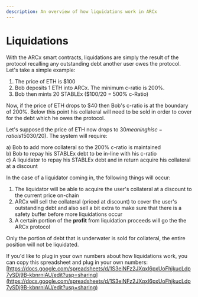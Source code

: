```yaml
---
description: An overview of how liquidations work in ARCx
---
```


# Liquidations

With the ARCx smart contracts, liquidations are simply the result of the protocol recalling any outstanding debt another user owes the protocol. Let's take a simple example:

1. The price of ETH is $100
2. Bob deposits 1 ETH into ARCx. The minimum c-ratio is 200%.
3. Bob then mints 20 STABLEx \($100/20 = 500% c-Ratio\)

Now, if the price of ETH drops to $40 then Bob's c-ratio is at the boundary of 200%. Below this point his collateral will need to be sold in order to cover for the debt which he owes the protocol. 

Let's supposed the price of ETH now drops to $30 meaning his c-ratio is 150% \($30/20\). The system will require:  
  
a\) Bob to add more collateral so the 200% c-ratio is maintained  
b\) Bob to repay his STABLEx debt to be in-line with his c-ratio  
c\) A liquidator to repay his STABLEx debt and in return acquire his collateral at a discount

In the case of a liquidator coming in, the following things will occur:

1. The liquidator will be able to acquire the user's collateral at a discount to the current price on-chain
2. ARCx will sell the collateral \(priced at discount\) to cover the user's outstanding debt and also sell a bit extra to make sure that there is a safety buffer before more liquidations occur
3. A certain portion of the **profit** from liquidation proceeds will go the the ARCx protocol

Only the portion of debt that is underwater is sold for collateral, the entire position will not be liquidated.

If you'd like to plug in your own numbers about how liquidations work, you can copy this spreadsheet and plug in your own numbers: [https://docs.google.com/spreadsheets/d/1S3eiNFz2JXqxI6pxUoFhjkucLdp7ySDj9B-kbnrniAU/edit?usp=sharing](https://docs.google.com/spreadsheets/d/1S3eiNFz2JXqxI6pxUoFhjkucLdp7ySDj9B-kbnrniAU/edit?usp=sharing)



